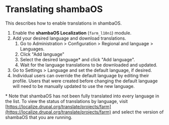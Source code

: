 # Translating shambaOS

This describes how to enable translations in shambaOS.

1. Enable the **shambaOS Localization** (`farm_l10n1`) module.
2. Add your desired language and download translations.
    1. Go to Administration > Configuration > Regional and language > Languages.
    2. Click "Add language"
    3. Select the desired language&ast; and click "Add language".
    4. Wait for the language translations to be downloaded and updated.
3. Go to Settings > Language and set the default language, if desired.
4. Individual users can override the default language by editing their profile.
   Users that were created before changing the default language will need to be
   manually updated to use the new language.

&ast; Note that shambaOS has not been fully translated into every language in the
list. To view the status of translations by language, visit
[https://localize.drupal.org/translate/projects/farm](https://localize.drupal.org/translate/projects/farm)
and select the version of shambaOS that you are running.
